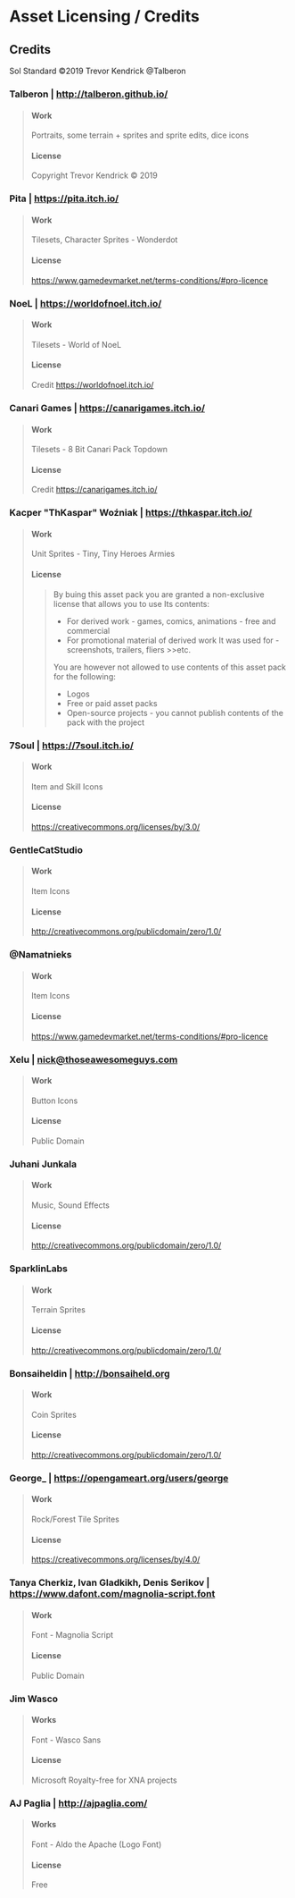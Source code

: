 # Asset Licensing / Credits

## Credits
Sol Standard ©2019 Trevor Kendrick @Talberon

### Talberon | http://talberon.github.io/
>#### Work
>Portraits, some terrain + sprites and sprite edits, dice icons
>#### License
>Copyright Trevor Kendrick © 2019

### Pita | https://pita.itch.io/
>#### Work
>Tilesets, Character Sprites - Wonderdot
>#### License
>https://www.gamedevmarket.net/terms-conditions/#pro-licence

### NoeL | https://worldofnoel.itch.io/
>#### Work
>Tilesets - World of NoeL
>#### License
>Credit https://worldofnoel.itch.io/

### Canari Games | https://canarigames.itch.io/
>#### Work
>Tilesets - 8 Bit Canari Pack Topdown
>#### License
>Credit https://canarigames.itch.io/

### Kacper "ThKaspar" Woźniak | https://thkaspar.itch.io/
>#### Work
>Unit Sprites - Tiny, Tiny Heroes Armies
>#### License
>>By buing this asset pack you are granted a non-exclusive license that allows you to use Its 
>>contents:
>>	* For derived work - games, comics, animations - free and commercial
>>	* For promotional material of derived work It was used for - screenshots, trailers, fliers >>etc.
>>
>>You are however not allowed to use contents of this asset pack for the following:
>>	* Logos
>>	* Free or paid asset packs
>>	* Open-source projects - you cannot publish contents of the pack with the project

### 7Soul | https://7soul.itch.io/
>#### Work
>Item and Skill Icons
>#### License
>https://creativecommons.org/licenses/by/3.0/

### GentleCatStudio
>#### Work
>Item Icons
>#### License
>http://creativecommons.org/publicdomain/zero/1.0/

### @Namatnieks
>#### Work
> Item Icons
>#### License
>https://www.gamedevmarket.net/terms-conditions/#pro-licence

### Xelu | nick@thoseawesomeguys.com
>#### Work
>Button Icons
>#### License
>Public Domain

### Juhani Junkala
>#### Work
>Music, Sound Effects
>#### License
>http://creativecommons.org/publicdomain/zero/1.0/

### SparklinLabs
>#### Work
>Terrain Sprites
>#### License
>http://creativecommons.org/publicdomain/zero/1.0/

### Bonsaiheldin | http://bonsaiheld.org
>#### Work
>Coin Sprites
>#### License
>http://creativecommons.org/publicdomain/zero/1.0/

### George_ | https://opengameart.org/users/george
>#### Work
>Rock/Forest Tile Sprites
>#### License
>https://creativecommons.org/licenses/by/4.0/

### Tanya Cherkiz, Ivan Gladkikh, Denis Serikov | https://www.dafont.com/magnolia-script.font
>#### Work
>Font - Magnolia Script
>#### License
>Public Domain

### Jim Wasco
>#### Works
>Font - Wasco Sans
>#### License
>Microsoft Royalty-free for XNA projects

### AJ Paglia | http://ajpaglia.com/
>#### Works
>Font - Aldo the Apache (Logo Font)
>#### License
>Free

